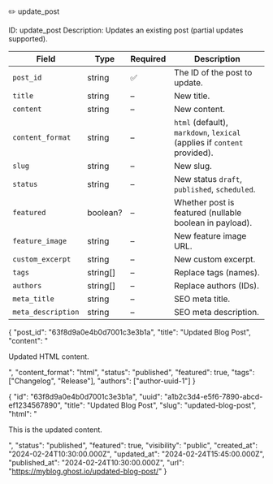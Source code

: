 ✏️ update_post

ID: update_post
Description: Updates an existing post (partial updates supported).


| Field              | Type     | Required | Description                                                              |
| ------------------ | -------- | -------- | ------------------------------------------------------------------------ |
| `post_id`          | string   | ✅        | The ID of the post to update.                                            |
| `title`            | string   | –        | New title.                                                               |
| `content`          | string   | –        | New content.                                                             |
| `content_format`   | string   | –        | `html` (default), `markdown`, `lexical` (applies if `content` provided). |
| `slug`             | string   | –        | New slug.                                                                |
| `status`           | string   | –        | New status `draft`, `published`, `scheduled`.                            |
| `featured`         | boolean? | –        | Whether post is featured (nullable boolean in payload).                  |
| `feature_image`    | string   | –        | New feature image URL.                                                   |
| `custom_excerpt`   | string   | –        | New custom excerpt.                                                      |
| `tags`             | string[] | –        | Replace tags (names).                                                    |
| `authors`          | string[] | –        | Replace authors (IDs).                                                   |
| `meta_title`       | string   | –        | SEO meta title.                                                          |
| `meta_description` | string   | –        | SEO meta description.                                                    |


{
  "post_id": "63f8d9a0e4b0d7001c3e3b1a",
  "title": "Updated Blog Post",
  "content": "<p>Updated HTML content.</p>",
  "content_format": "html",
  "status": "published",
  "featured": true,
  "tags": ["Changelog", "Release"],
  "authors": ["author-uuid-1"]
}


{
  "id": "63f8d9a0e4b0d7001c3e3b1a",
  "uuid": "a1b2c3d4-e5f6-7890-abcd-ef1234567890",
  "title": "Updated Blog Post",
  "slug": "updated-blog-post",
  "html": "<p>This is the updated content.</p>",
  "status": "published",
  "featured": true,
  "visibility": "public",
  "created_at": "2024-02-24T10:30:00.000Z",
  "updated_at": "2024-02-24T15:45:00.000Z",
  "published_at": "2024-02-24T10:30:00.000Z",
  "url": "https://myblog.ghost.io/updated-blog-post/"
}
